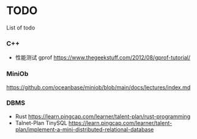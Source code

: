 # TODO
List of todo

### C++
* 性能测试 gprof
https://www.thegeekstuff.com/2012/08/gprof-tutorial/


### MiniOb
https://github.com/oceanbase/miniob/blob/main/docs/lectures/index.md

### DBMS
* Rust
https://learn.pingcap.com/learner/talent-plan/rust-programming
* Talnet-Plan TinySQL
https://learn.pingcap.com/learner/talent-plan/implement-a-mini-distributed-relational-database
